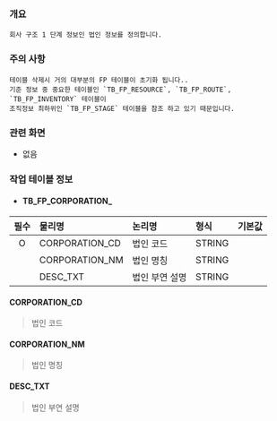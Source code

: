 ### 개요
    회사 구조 1 단계 정보인 법인 정보를 정의합니다.

### 주의 사항
    테이블 삭제시 거의 대부분의 FP 테이블이 초기화 됩니다..
    기준 정보 중 중요한 테이블인 `TB_FP_RESOURCE`, `TB_FP_ROUTE`, `TB_FP_INVENTORY` 테이블이 
    조직정보 최하위인 `TB_FP_STAGE` 테이블을 참조 하고 있기 때문입니다.

### 관련 화면
- 없음

### 작업 테이블 정보

- #### TB_FP_CORPORATION_


| 필수 | 물리명            | 논리명        | 형식     |    기본값    | 
|:--:|:---------------|:-----------|:-------|:---------:|
| O  | CORPORATION_CD | 법인 코드      | STRING |           |
|    | CORPORATION_NM | 법인 명칭      | STRING |           |
|    | DESC_TXT       | 법인 부연 설명   | STRING |           |

#### CORPORATION_CD
> 법인 코드  

#### CORPORATION_NM
> 법인 명칭  

#### DESC_TXT
> 법인 부연 설명  
